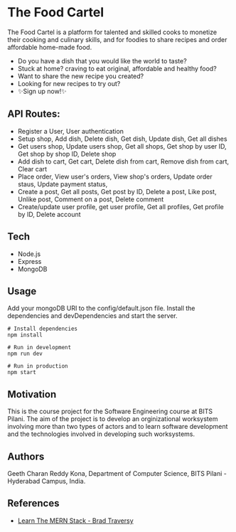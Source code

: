 # The Food Cartel

The Food Cartel is a platform for talented and skilled cooks to monetize their cooking and culinary skills, and for foodies to share recipes and order affordable home-made food.

- Do you have a dish that you would like the world to taste?
- Stuck at home? craving to eat original, affordable and healthy food?
- Want to share the new recipe you created?
- Looking for new recipes to try out?
- ✨Sign up now!✨

## API Routes:

- Register a User, User authentication
- Setup shop, Add dish, Delete dish, Get dish, Update dish, Get all dishes
- Get users shop, Update users shop, Get all shops, Get shop by user ID, Get shop by shop ID, Delete shop
- Add dish to cart, Get cart, Delete dish from cart, Remove dish from cart, Clear cart
- Place order, View user's orders, View shop's orders, Update order staus, Update payment status,
- Create a post, Get all posts, Get post by ID, Delete a post, Like post, Unlike post, Comment on a post, Delete comment
- Create/update user profile, get user profile, Get all profiles, Get profile by ID, Delete account

## Tech

- Node.js
- Express
- MongoDB

## Usage

Add your mongoDB URI to the config/default.json file. Install the dependencies and devDependencies and start the server.

```
# Install dependencies
npm install

# Run in development
npm run dev

# Run in production
npm start
```

## Motivation

This is the course project for the Software Engineering course at BITS Pilani. The aim of the project is to develop an orginizational worksystem involving more than two types of actors and to learn software development and the technologies involved in developing such worksystems.

## Authors

Geeth Charan Reddy Kona, Department of Computer Science, BITS Pilani - Hyderabad Campus, India.

## References

- [Learn The MERN Stack - Brad Traversy](https://www.youtube.com/playlist?list=PLillGF-RfqbbiTGgA77tGO426V3hRF9iE)
